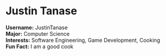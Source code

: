# Justin Tanase

**Username:** JustinTanase  
**Major:** Computer Science  
**Interests:** Software Engineering, Game Development, Cooking  
**Fun Fact:** I am a good cook

